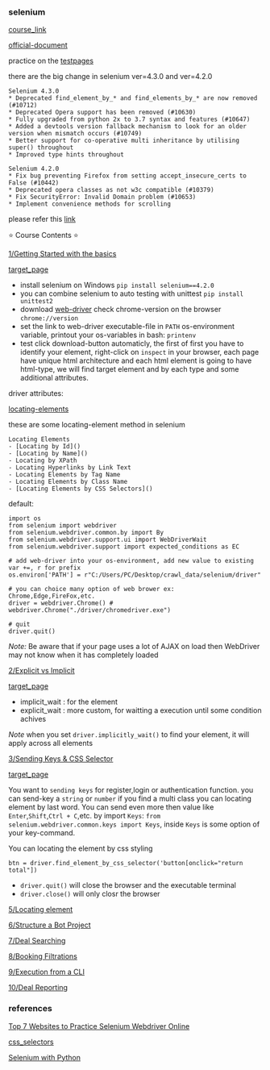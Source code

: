 ### selenium

[course_link](https://www.youtube.com/watch?v=j7VZsCCnptM)

[official-document](https://www.selenium.dev/documentation/)

practice on the [testpages](https://testpages.herokuapp.com/styled/index.html)

there are the big change in selenium ver=4.3.0 and ver=4.2.0

    Selenium 4.3.0
    * Deprecated find_element_by_* and find_elements_by_* are now removed (#10712)
    * Deprecated Opera support has been removed (#10630)
    * Fully upgraded from python 2x to 3.7 syntax and features (#10647)
    * Added a devtools version fallback mechanism to look for an older version when mismatch occurs (#10749)
    * Better support for co-operative multi inheritance by utilising super() throughout
    * Improved type hints throughout

    Selenium 4.2.0
    * Fix bug preventing Firefox from setting accept_insecure_certs to False (#10442)
    * Deprecated opera classes as not w3c compatible (#10379)
    * Fix SecurityError: Invalid Domain problem (#10653)
    * Implement convenience methods for scrolling

please refer this [link](https://github.com/SeleniumHQ/selenium/blob/a4995e2c096239b42c373f26498a6c9bb4f2b3e7/py/CHANGES)

⭐️ Course Contents ⭐️

[1/Getting Started with the basics](./sub1)

[target_page](https://testpages.herokuapp.com/styled/download/download.html)

- install selenium on Windows `pip install selenium==4.2.0`
- you can combine selenium to auto testing with unittest `pip install unittest2` 
- download [web-driver](https://www.selenium.dev/documentation/webdriver/getting_started/install_drivers/) check chrome-version on the browser `chrome://version`
- set the link to web-driver executable-file in `PATH` os-environment variable, printout your os-variables in bash: `printenv`
- test click download-button automaticly, the first of first you have to identify your element, right-click on `inspect` in your browser, each page have unique html architecture and each html element is going to have html-type, we will find target element and by each type and some additional attributes.

driver attributes:

[locating-elements](https://selenium-python.readthedocs.io/locating-elements.html#)

these are some locating-element method in selenium

    Locating Elements
    - [Locating by Id]()
    - [Locating by Name]()
    - Locating by XPath
    - Locating Hyperlinks by Link Text
    - Locating Elements by Tag Name
    - Locating Elements by Class Name
    - [Locating Elements by CSS Selectors]()

default:

    import os 
    from selenium import webdriver
    from selenium.webdriver.common.by import By
    from selenium.webdriver.support.ui import WebDriverWait
    from selenium.webdriver.support import expected_conditions as EC

    # add web-driver into your os-environment, add new value to existing var +=, r for prefix
    os.environ['PATH'] = r"C:/Users/PC/Desktop/crawl_data/selenium/driver"

    # you can choice many option of web brower ex: Chrome,Edge,FireFox,etc.
    driver = webdriver.Chrome() # webdriver.Chrome("./driver/chromedriver.exe")

    # quit
    driver.quit()

*Note:* Be aware that if your page uses a lot of AJAX on load then WebDriver may not know when it has completely loaded

[2/Explicit vs Implicit](./sub2)

[target_page](https://www.tutorialspoint.com/about/about_careers.htm)

- implicit_wait : for the element
- explicit_wait : more custom, for waitting a execution until some condition achives

*Note* when you set `driver.implicitly_wait()` to find your element, it will apply across all elements

[3/Sending Keys & CSS Selector](./sub3)

[target_page](https://testpages.herokuapp.com/styled/calculator)

You want to  `sending keys` for register,login or authentication function. you can send-key a `string` or `number`
if you find a multi class you can locating element by last word. You can send even more then value like `Enter`,`Shift`,`Ctrl + C`,etc. by import `Keys`: `from selenium.webdriver.common.keys import Keys`, inside `Keys` is some option of your key-command.

You can locating the element by css styling

    btn = driver.find_element_by_css_selector('button[onclick="return total"])

- `driver.quit()` will close the browser and the executable terminal
- `driver.close()` will only closr the browser

[5/Locating element](./sub5)

[6/Structure a Bot Project]()

[7/Deal Searching]()

[8/Booking Filtrations]()

[9/Execution from a CLI]()

[10/Deal Reporting]()

### references

[Top 7 Websites to Practice Selenium Webdriver Online](https://www.techbeamers.com/websites-to-practice-selenium-webdriver-online/#1httpsphptravelscomdemo)

[css_selectors](https://www.w3schools.com/cssref/css_selectors.asp)

[Selenium with Python](https://selenium-python.readthedocs.io/index.html)